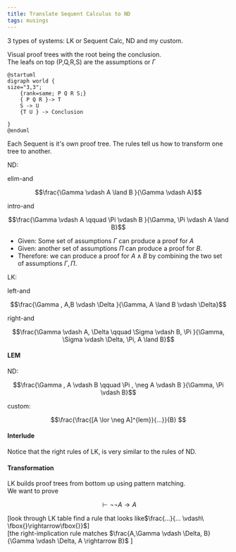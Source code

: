 ```yaml
---
title: Translate Sequent Calculus to ND
tags: musings
---
```



3 types of systems: LK or Sequent Calc, ND and my custom.

Visual proof trees with the root being the conclusion.  
The leafs on top (P,Q,R,S) are the assumptions or $\Gamma$

```plantuml
@startuml
digraph world {
size="3,3";
	{rank=same; P Q R S;}
    { P Q R }-> T
    S -> U
    {T U } -> Conclusion
	
}
@enduml
``` 

Each Sequent is it's own proof tree. The rules tell us how to transform one tree to another.



ND:

elim-and

$$\frac{\Gamma \vdash A \land B  }{\Gamma \vdash A}$$

intro-and

$$\frac{\Gamma \vdash A \qquad \Pi \vdash B  }{\Gamma, \Pi \vdash A \land B}$$

* Given: Some set of assumptions $\Gamma$ can produce a proof for $A$
* Given:  another set of assumptions $\Pi$ can produce a proof for $B$.  
* Therefore: we can produce a proof for $A \land B$ by combining the two set of assumptions $\Gamma, \Pi$.

 


LK:

left-and

$$\frac{\Gamma , A,B  \vdash \Delta  }{\Gamma, A \land B \vdash \Delta}$$

right-and


$$\frac{\Gamma \vdash A, \Delta \qquad \Sigma \vdash B, \Pi  }{\Gamma, \Sigma \vdash \Delta, \Pi, A \land B}$$

#### LEM

ND:

$$\frac{\Gamma , A \vdash B \qquad \Pi , \neg A \vdash B  }{\Gamma, \Pi \vdash B}$$


custom:

$$\frac{\frac{[A \lor \neg A]^{lem}}{...}}{B} $$


#### Interlude

Notice that the right rules of LK, is very similar to the rules of ND.

#### Transformation

LK builds proof trees from bottom up using pattern matching.  
We want to prove

$$ \vdash \neg \neg A \rightarrow A $$

[look through LK table find  a rule that looks like$\frac{...}{... \vdash\ \fbox{}\rightarrow\fbox{}}$]   
[the right-implication rule matches $\frac{A,\Gamma \vdash \Delta, B}{\Gamma \vdash \Delta, A \rightarrow B}$ ]
